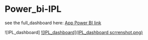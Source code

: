 # Power_bi-IPL
see the full_dashboard here: 
[App Power BI link](https://app.powerbi.com/view?r=eyJrIjoiZjVhMGRhNjUtYjdlZS00ZWRlLWFmM2YtOWViNGVmMDc4N2NkIiwidCI6IjY5Y2NmZWQzLTdiMDctNDI5NS04MTBmLThkMzIwNzg1MTY5OSIsImMiOjEwfQ%3D%3D)

![IPL_dashboard]
[![IPL_dashboard](IPL_dashboard scrrenshot.png)](https://github.com/Venkatsusheel93/Power_bi-IPL-/blob/08d17bce6611142378974c73c751fa3f71188ef5/IPL_dashboard%20scrrenshot.png)
